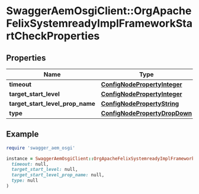 # SwaggerAemOsgiClient::OrgApacheFelixSystemreadyImplFrameworkStartCheckProperties

## Properties

| Name | Type | Description | Notes |
| ---- | ---- | ----------- | ----- |
| **timeout** | [**ConfigNodePropertyInteger**](ConfigNodePropertyInteger.md) |  | [optional] |
| **target_start_level** | [**ConfigNodePropertyInteger**](ConfigNodePropertyInteger.md) |  | [optional] |
| **target_start_level_prop_name** | [**ConfigNodePropertyString**](ConfigNodePropertyString.md) |  | [optional] |
| **type** | [**ConfigNodePropertyDropDown**](ConfigNodePropertyDropDown.md) |  | [optional] |

## Example

```ruby
require 'swagger_aem_osgi'

instance = SwaggerAemOsgiClient::OrgApacheFelixSystemreadyImplFrameworkStartCheckProperties.new(
  timeout: null,
  target_start_level: null,
  target_start_level_prop_name: null,
  type: null
)
```

